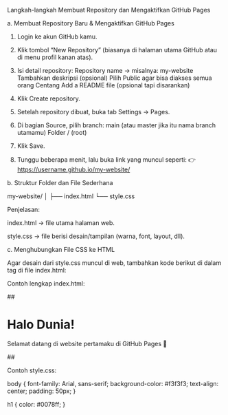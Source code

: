 Langkah-langkah Membuat Repository dan Mengaktifkan GitHub Pages

a. Membuat Repository Baru & Mengaktifkan GitHub Pages
1. Login ke akun GitHub kamu.

2. Klik tombol “New Repository” (biasanya di halaman utama GitHub atau di menu profil kanan atas).

3. Isi detail repository:
Repository name → misalnya: my-website
Tambahkan deskripsi (opsional)
Pilih Public agar bisa diakses semua orang
Centang Add a README file (opsional tapi disarankan)

4. Klik Create repository.

5. Setelah repository dibuat, buka tab Settings → Pages.

6. Di bagian Source, pilih branch:
main (atau master jika itu nama branch utamamu)
Folder / (root)

7. Klik Save.

8. Tunggu beberapa menit, lalu buka link yang muncul seperti:
👉 https://username.github.io/my-website/

b. Struktur Folder dan File Sederhana

my-website/
│
├── index.html
└── style.css

Penjelasan:

index.html → file utama halaman web.

style.css → file berisi desain/tampilan (warna, font, layout, dll).

c. Menghubungkan File CSS ke HTML

Agar desain dari style.css muncul di web, tambahkan kode berikut di dalam tag <head> di file index.html:
<link rel="stylesheet" href="style.css">

Contoh lengkap index.html:

##<!DOCTYPE html>
<html lang="id">
<head>
  <meta charset="UTF-8">
  <meta name="viewport" content="width=device-width, initial-scale=1.0">
  <title>Website Pertamaku</title>
  <link rel="stylesheet" href="style.css">
</head>
<body>
  <h1>Halo Dunia!</h1>
  <p>Selamat datang di website pertamaku di GitHub Pages 🎉</p>
</body>
</html>##

Contoh style.css:

body {
  font-family: Arial, sans-serif;
  background-color: #f3f3f3;
  text-align: center;
  padding: 50px;
}

h1 {
  color: #0078ff;
}
